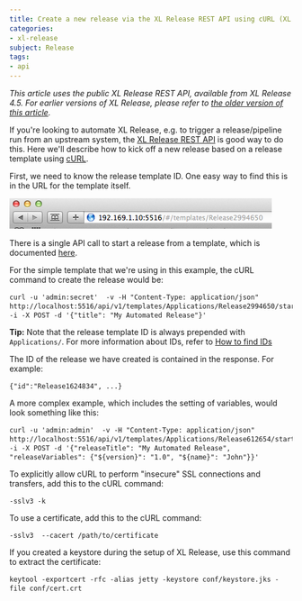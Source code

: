 ```yaml
---
title: Create a new release via the XL Release REST API using cURL (XL Release 4.5+)
categories:
- xl-release
subject: Release
tags:
- api
---
```


_This article uses the public XL Release REST API, available from XL Release 4.5. For earlier versions of XL Release, please refer to [the older version of this article](create-a-new-release-via-rest-api-using-curl-4.0.html)._

If you're looking to automate XL Release, e.g. to trigger a release/pipeline run from an upstream system, the [XL Release REST API](https://docs.xebialabs.com/xl-release/latest/rest-api/) is good way to do this. Here we'll describe how to kick off a new release based on a release template using [cURL](http://curl.haxx.se/docs/manpage.html).

First, we need to know the release template ID. One easy way to find this is in the URL for the template itself.

![URL for template](images/template-release-id.png)

There is a single API call to start a release from a template, which is documented [here](/xl-release/4.5.x/rest-api/#!/templates/start).

For the simple template that we're using in this example, the cURL command to create the release would be:

    curl -u 'admin:secret'  -v -H "Content-Type: application/json" http://localhost:5516/api/v1/templates/Applications/Release2994650/start -i -X POST -d '{"title": "My Automated Release"}'

**Tip:** Note that the release template ID is always prepended with `Applications/`. For more information about IDs, refer to [How to find IDs](how-to-find-ids.html)

The ID of the release we have created is contained in the response. For example:

    {"id":"Release1624834", ...}

A more complex example, which includes the setting of variables, would look something like this:

    curl -u 'admin:admin'  -v -H "Content-Type: application/json" http://localhost:5516/api/v1/templates/Applications/Release612654/start -i -X POST -d '{"releaseTitle": "My Automated Release", "releaseVariables": {"${version}": "1.0", "${name}": "John"}}'

To explicitly allow cURL to perform "insecure" SSL connections and transfers, add this to the cURL command:

    -sslv3 -k

To use a certificate, add this to the cURL command:

    -sslv3  --cacert /path/to/certificate

If you created a keystore during the setup of XL Release, use this command to extract the certificate: 

    keytool -exportcert -rfc -alias jetty -keystore conf/keystore.jks -file conf/cert.crt

